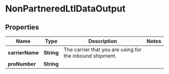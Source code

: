 
# NonPartneredLtlDataOutput

## Properties
Name | Type | Description | Notes
------------ | ------------- | ------------- | -------------
**carrierName** | **String** | The carrier that you are using for the inbound shipment. | 
**proNumber** | **String** |  | 



